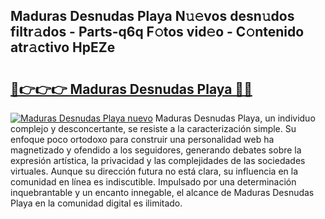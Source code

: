 ## Maduras Desnudas Playa N𝚞𝚎vos desn𝚞dos filtr𝚊dos - Parts-q6q F𝚘tos vid𝚎o - C𝚘ntenido atr𝚊ctivo HpEZe

# <h2><a href="http://mb19o05.tromn.icu/?c=Maduras+Desnudas+Playa">🔗👉👉👉 Maduras Desnudas Playa 🔗🔗</a></h2>

[![Maduras Desnudas Playa nuevo](https://i.imgur.com/pEAQMta.gif)](http://mb19o05.tromn.icu/?c=Maduras+Desnudas+Playa)
Maduras Desnudas Playa, un individuo complejo y desconcertante, se resiste a la caracterización simple. Su enfoque poco ortodoxo para construir una personalidad web ha magnetizado y ofendido a los seguidores, generando debates sobre la expresión artística, la privacidad y las complejidades de las sociedades virtuales. Aunque su dirección futura no está clara, su influencia en la comunidad en línea es indiscutible. Impulsado por una determinación inquebrantable y un encanto innegable, el alcance de Maduras Desnudas Playa en la comunidad digital es ilimitado.
